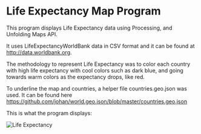 # Life Expectancy Map Program

This program displays Life Expectancy data using Processing, and Unfolding Maps API.

It uses LifeExpectancyWorldBank data in CSV format and it can be found at http://data.worldbank.org.

The methodology to represent Life Expectancy was to color each country with high life expectancy with cool colors such as dark blue, and going towards warm colors as the expectancy drops, like red.

To underline the map and countries, a helper file countries.geo.json was used. It can be found here https://github.com/johan/world.geo.json/blob/master/countries.geo.json

This is what the program displays:

![Life Expectancy](https://cdn.rawgit.com/bruno78/life-expectancy-map/0458d1e9/data/lifeExpectancyMap.png "Life Expectancy map")
